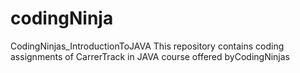 # codingNinja

CodingNinjas_IntroductionToJAVA
This repository contains coding assignments of CarrerTrack in JAVA course offered byCodingNinjas
